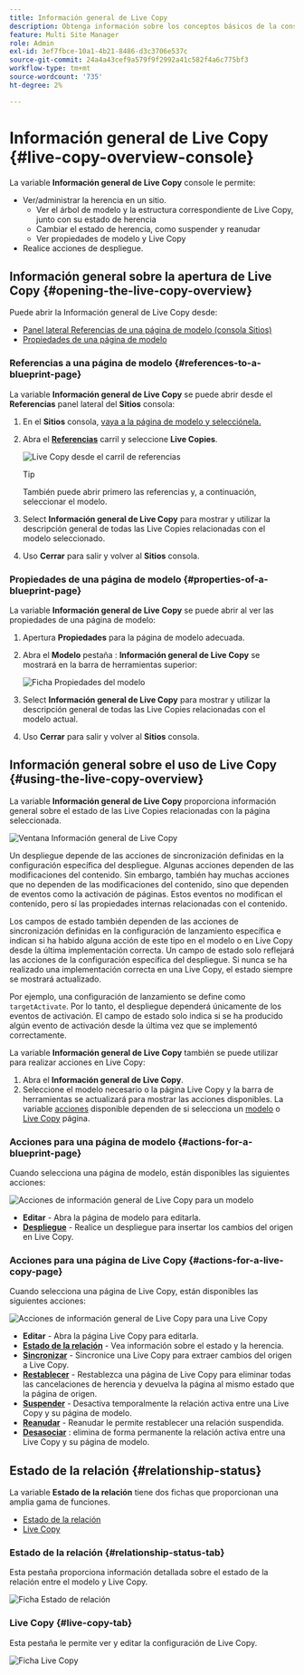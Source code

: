 ```yaml
---
title: Información general de Live Copy
description: Obtenga información sobre los conceptos básicos de la consola de información general de Live Copy para comprender rápidamente el estado de las Live Copies y sincronizar el contenido.
feature: Multi Site Manager
role: Admin
exl-id: 3ef7fbce-10a1-4b21-8486-d3c3706e537c
source-git-commit: 24a4a43cef9a579f9f2992a41c582f4a6c775bf3
workflow-type: tm+mt
source-wordcount: '735'
ht-degree: 2%

---
```


# Información general de Live Copy {#live-copy-overview-console}

La variable **Información general de Live Copy** console le permite:

* Ver/administrar la herencia en un sitio.
   * Ver el árbol de modelo y la estructura correspondiente de Live Copy, junto con su estado de herencia
   * Cambiar el estado de herencia, como suspender y reanudar
   * Ver propiedades de modelo y Live Copy
* Realice acciones de despliegue.

## Información general sobre la apertura de Live Copy {#opening-the-live-copy-overview}

Puede abrir la Información general de Live Copy desde:

* [Panel lateral Referencias de una página de modelo (consola Sitios)](#opening-live-copy-overview-references-for-a-blueprint-page)
* [Propiedades de una página de modelo](#opening-live-copy-overview-properties-of-a-blueprint-page)

### Referencias a una página de modelo {#references-to-a-blueprint-page}

La variable **Información general de Live Copy** se puede abrir desde el **Referencias** panel lateral del **Sitios** consola:

1. En el **Sitios** consola, [vaya a la página de modelo y selecciónela.](/help/sites-cloud/authoring/getting-started/basic-handling.md#viewing-and-selecting-resources)
1. Abra el **[Referencias](/help/sites-cloud/authoring/getting-started/basic-handling.md#references)** carril y seleccione **Live Copies**.

   ![Live Copy desde el carril de referencias](../assets/live-copy-references.png)

   >[!TIP]
   >
   >También puede abrir primero las referencias y, a continuación, seleccionar el modelo.

1. Select **Información general de Live Copy** para mostrar y utilizar la descripción general de todas las Live Copies relacionadas con el modelo seleccionado.
1. Uso **Cerrar** para salir y volver al **Sitios** consola.

### Propiedades de una página de modelo {#properties-of-a-blueprint-page}

La variable **Información general de Live Copy** se puede abrir al ver las propiedades de una página de modelo:

1. Apertura **Propiedades** para la página de modelo adecuada.
1. Abra el **Modelo** pestaña : **Información general de Live Copy** se mostrará en la barra de herramientas superior:

   ![Ficha Propiedades del modelo](../assets/live-copy-blueprint-tab.png)

1. Select **Información general de Live Copy** para mostrar y utilizar la descripción general de todas las Live Copies relacionadas con el modelo actual.

1. Uso **Cerrar** para salir y volver al **Sitios** consola.

## Información general sobre el uso de Live Copy {#using-the-live-copy-overview}

La variable **Información general de Live Copy** proporciona información general sobre el estado de las Live Copies relacionadas con la página seleccionada.

![Ventana Información general de Live Copy](../assets/live-copy-overview.png)

Un despliegue depende de las acciones de sincronización definidas en la configuración específica del despliegue. Algunas acciones dependen de las modificaciones del contenido. Sin embargo, también hay muchas acciones que no dependen de las modificaciones del contenido, sino que dependen de eventos como la activación de páginas. Estos eventos no modifican el contenido, pero sí las propiedades internas relacionadas con el contenido.

Los campos de estado también dependen de las acciones de sincronización definidas en la configuración de lanzamiento específica e indican si ha habido alguna acción de este tipo en el modelo o en Live Copy desde la última implementación correcta. Un campo de estado solo reflejará las acciones de la configuración específica del despliegue. Si nunca se ha realizado una implementación correcta en una Live Copy, el estado siempre se mostrará actualizado.

Por ejemplo, una configuración de lanzamiento se define como `targetActivate`. Por lo tanto, el despliegue dependerá únicamente de los eventos de activación. El campo de estado solo indica si se ha producido algún evento de activación desde la última vez que se implementó correctamente.

La variable **Información general de Live Copy** también se puede utilizar para realizar acciones en Live Copy:

1. Abra el **Información general de Live Copy**.
1. Seleccione el modelo necesario o la página Live Copy y la barra de herramientas se actualizará para mostrar las acciones disponibles. La variable [acciones](overview.md#terms-used) disponible dependen de si selecciona un [modelo](#actions-for-a-blueprint-page) o [Live Copy](#actions-for-a-live-copy-page) página.

### Acciones para una página de modelo {#actions-for-a-blueprint-page}

Cuando selecciona una página de modelo, están disponibles las siguientes acciones:

![Acciones de información general de Live Copy para un modelo](../assets/live-copy-overview-actions-blueprint.png)

* **Editar** - Abra la página de modelo para editarla.
* **[Despliegue](overview.md#rollout-and-synchronize)** - Realice un despliegue para insertar los cambios del origen en Live Copy.

### Acciones para una página de Live Copy {#actions-for-a-live-copy-page}

Cuando selecciona una página de Live Copy, están disponibles las siguientes acciones:

![Acciones de información general de Live Copy para una Live Copy](../assets/live-copy-overview-actions.png)

* **Editar** - Abra la página Live Copy para editarla.
* **[Estado de la relación](#relationship-status)** - Vea información sobre el estado y la herencia.
* **[Sincronizar](overview.md#rollout-and-synchronize)** - Sincronice una Live Copy para extraer cambios del origen a Live Copy.
* **[Restablecer](creating-live-copies.md#resetting-a-live-copy-page)** - Restablezca una página de Live Copy para eliminar todas las cancelaciones de herencia y devuelva la página al mismo estado que la página de origen.
* **[Suspender](overview.md#suspending-and-cancelling-inheritance-and-synchronization)** - Desactiva temporalmente la relación activa entre una Live Copy y su página de modelo.
* **[Reanudar](creating-live-copies.md#resuming-inheritance-for-a-page)** - Reanudar le permite restablecer una relación suspendida.
* **[Desasociar](overview.md#detaching-a-live-copy)** : elimina de forma permanente la relación activa entre una Live Copy y su página de modelo.

## Estado de la relación {#relationship-status}

La variable **Estado de la relación** tiene dos fichas que proporcionan una amplia gama de funciones.

* [Estado de la relación](#relationship-status-tab)
* [Live Copy   ](#live-copy-tab)

### Estado de la relación {#relationship-status-tab}

Esta pestaña proporciona información detallada sobre el estado de la relación entre el modelo y Live Copy.

![Ficha Estado de relación](../assets/live-copy-relationship-status.png)

### Live Copy    {#live-copy-tab}

Esta pestaña le permite ver y editar la configuración de Live Copy.

![Ficha Live Copy](../assets/live-copy-relationship-status-live-copy.png)

